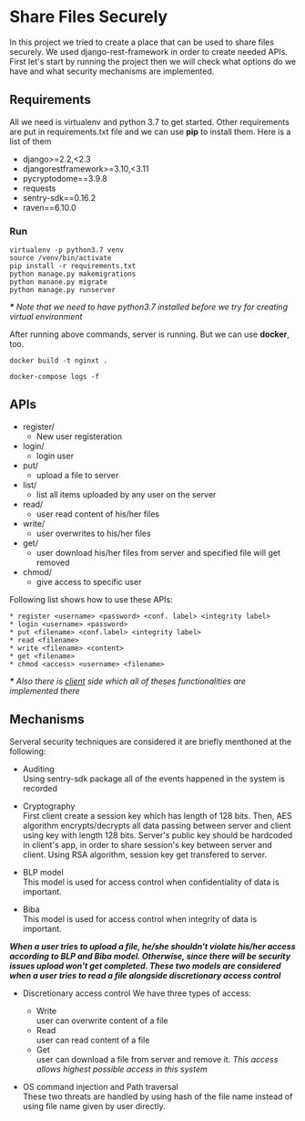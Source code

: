 # Share Files Securely
In this project we tried to create a place that can be used to share files securely. We used django-rest-framework in order to create needed APIs.
First let's start by running the project then we will check what options do we have and what security mechanisms are implemented.

## Requirements
All we need is virtualenv and python 3.7 to get started. Other requirements are put in requirements.txt file and we can use **pip** to install them. 
Here is a list of them
* django>=2.2,<2.3
* djangorestframework>=3.10,<3.11
* pycryptodome==3.9.8
* requests
* sentry-sdk==0.16.2
* raven==6.10.0

### Run

```
virtualenv -p python3.7 venv
source /venv/bin/activate
pip install -r requirements.txt
python manage.py makemigrations
python manane.py migrate
python manage.py runserver

```

***\*** Note that we need to have python3.7 installed before we try for creating virtual environment*

After running above commands, server is running. But we can use **docker**, too.
```
docker build -t nginxt .

docker-compose logs -f

```

## APIs

* register/
  * New user registeration
* login/
  * login user
* put/
  * upload a file to server
* list/
  * list all items uploaded by any user on the server
* read/
  * user read content of his/her files
* write/
  * user overwrites to his/her files 
* get/
  * user download his/her files from server and specified file will get removed
* chmod/
  * give access to specific user

Following list shows how to use these APIs:

    * register <username> <password> <conf. label> <integrity label>
    * login <username> <password>
    * put <filename> <conf.label> <integrity label>
    * read <filename>
    * write <filename> <content>
    * get <filename>
    * chmod <access> <username> <filename>

***\*** Also there is [client](https://github.com/Secure-File-Sharing/Client) side which all of theses functionalities are implemented there*

## Mechanisms
Serveral security techniques are considered it are briefly menthoned at the following:
* Auditing<br />
Using sentry-sdk package all of the events happened in the system is recorded

* Cryptography<br />
First client create a session key which has length of 128 bits. Then, AES algorithm encrypts/decrypts all data passing between server and client using key 
with length 128 bits. Server's public key should be hardcoded in client's app, in order to share session's key between server and client. 
Using RSA algorithm, session key get transfered to server.

* BLP model<br />
This model is used for access control when confidentiality of data is important.

* Biba<br />
This model is used for access control when integrity of data is important.

***When a user tries to upload a file, he/she shouldn't violate his/her access according to BLP and Biba model. Otherwise, since there will be security issues
upload won't get completed. These two models are considered when a user tries to read a file alongside discretionary access control***

* Discretionary access control
We have three types of access:
  * Write<br />
    user can overwrite content of a file
  * Read<br />
    user can read content of a file
  * Get<br />
    user can download a file from server and remove it. *This access allows highest possible access in this system*

* OS command injection and Path traversal<br />
These two threats are handled by using hash of the file name instead of using file name given by user directly.

